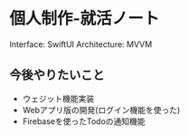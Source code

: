 # 個人制作-就活ノート
Interface: SwiftUI
Architecture: MVVM

## 今後やりたいこと
- ウェジット機能実装
- Webアプリ版の開発(ログイン機能を使った)
- Firebaseを使ったTodoの通知機能
